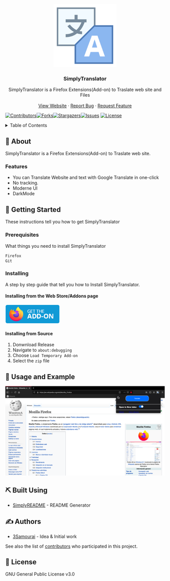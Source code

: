 
<p align="center">
  <a href="" rel="noopener">
 <img width=200px height=200px src="https://raw.githubusercontent.com/3Samourai/SimplyTranslator/master/icons/icon.png" alt="Project logo"></a>
</p>

<h3 align="center">SimplyTranslator</h3>
 <p align="center">
    SimplyTranslator is a Firefox Extensions(Add-on) to Traslate web site and Files
    <br />
    <br />
    <a href="https://addons.mozilla.org/en-US/firefox/addon/simplytranslator/">View Website</a>
    ·
    <a href="https://github.com/3Samourai/SimplyTranslator/issues">Report Bug</a>
    ·
    <a href="https://github.com/3Samourai/SimplyTranslator/issues">Request Feature</a>
  </p>
  
[![Contributors][contributors-shield]][contributors-url][![Forks][forks-shield]][forks-url][![Stargazers][stars-shield]][stars-url][![Issues][issues-shield]][issues-url]
[![License][license-shield]][license-url]

<details>
  <summary>Table of Contents</summary>
  <ol>
    <li>
      <a href="#about">About The Project</a>
    </li>
    <li>
      <a href="#getting_started">Getting Started</a>
      <ul>
        <li><a href="#prerequisites">Prerequisites</a></li>
        <li><a href="#installing">Installing</a></li>
      </ul>
    </li>
    <li><a href="#usage">Usage and Example</a></li>
    <li><a href="#roadmap">Roadmap</a></li>
    <li><a href="#built_using">Built Using</a></li>
    <li><a href="#authors">Authors</a></li>
    <li><a href="#license">License</a></li>

  </ol>
</details>

## 🧐 About <a name = "about"></a>
SimplyTranslator is a Firefox Extensions(Add-on) to Traslate web site.

### Features
* You can Translate Website and text with Google Translate in one-click
* No tracking.
* Moderne UI
* DarkMode

## 🏁 Getting Started <a name = "getting_started"></a>
These instructions tell you how to get SimplyTranslator

### Prerequisites
What things you need to install SimplyTranslator

```
Firefox 
Git 
```

### Installing
A step by step guide that tell you how to Install SimplyTranslator.

#### Installing from the Web Store/Addons page
[![For Firefox][Firefox Badge]][Firefox Url]


#### Installing from Source

1. Donwnload Release
2. Navigate to `about:debugging`
3. Choose `Load Temporary Add-on`
4. Select the `zip` file

## 🎈 Usage and Example <a name="usage"></a>
 <img src="https://raw.githubusercontent.com/3Samourai/SimplyTranslator/master/img.png" alt="Example"></a>
 
## ⛏️ Built Using <a name = "built_using"></a>
- [SimplyREADME](https://github.com/3Samourai/simply-readme) - README Generator


## ✍️ Authors <a name = "authors"></a>
- [3Samourai](https://github.com/3Samourai) - Idea & Initial work

See also the list of [contributors](https://github.com/https://github.com/3Samourai/SimplyTranslator/contributors) who participated in this project.


## 🎉 License <a name = "license"></a>
GNU General Public License v3.0

[contributors-shield]: https://img.shields.io/github/contributors/3Samourai/SimplyTranslator.svg?style=for-the-badge 
[contributors-url]: https://github.com/3Samourai/SimplyTranslator/graphs/contributors 
[forks-shield]: https://img.shields.io/github/forks/3Samourai/SimplyTranslator.svg?style=for-the-badge 
[forks-url]: https://github.com/3Samourai/SimplyTranslator/network/members 
[stars-shield]: https://img.shields.io/github/stars/3Samourai/SimplyTranslator.svg?style=for-the-badge 
[stars-url]: https://github.com/3Samourai/SimplyTranslator/stargazers 
[issues-shield]: https://img.shields.io/github/issues/3Samourai/SimplyTranslator.svg?style=for-the-badge 
[issues-url]: https://github.com/3Samourai/SimplyTranslator/issues 
[license-shield]: https://img.shields.io/github/license/3Samourai/SimplyTranslator.svg?style=for-the-badge 
[license-url]: https://github.com/3Samourai/SimplyTranslator/blob/master/LICENSE.txt 
[Firefox Badge]: firefox.png
[Firefox Url]: https://addons.mozilla.org/en-US/firefox/addon/simplytranslator/ 

